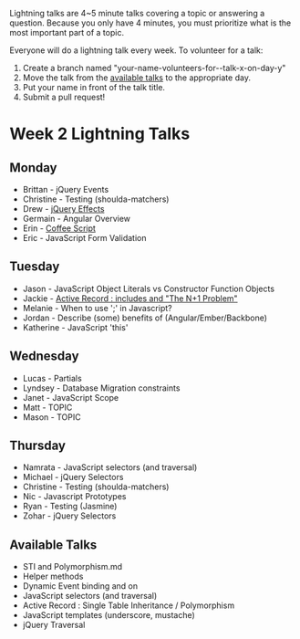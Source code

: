 Lightning talks are 4~5 minute talks covering a topic or answering a question.
Because you only have 4 minutes, you must prioritize what is the most important
part of a topic.

Everyone will do a lightning talk every week. To volunteer for a talk:

1. Create a branch named "your-name-volunteers-for--talk-x-on-day-y"
2. Move the talk from the [available talks](#availabl-talks) to the appropriate
   day.
3. Put your name in front of the talk title.
4. Submit a pull request!


# Week 2 Lightning Talks

## Monday

* Brittan - jQuery Events
* Christine - Testing (shoulda-matchers)
* Drew - [jQuery Effects](./student_files/jquery_effects.md)
* Germain - Angular Overview
* Erin - [Coffee Script](https://github.com/golden-bears-2014/phase-2-guide.git)
* Eric - JavaScript Form Validation

## Tuesday

* Jason - JavaScript Object Literals vs Constructor Function Objects
* Jackie - [Active Record : includes and "The N+1 Problem"](https://gist.github.com/jackiejohnston/47be27d5dcb2457d1601)
* Melanie - When to use ';' in Javascript?
* Jordan - Describe (some) benefits of (Angular/Ember/Backbone)
* Katherine - JavaScript 'this'

## Wednesday

* Lucas - Partials
* Lyndsey - Database Migration constraints
* Janet - JavaScript Scope
* Matt - TOPIC
* Mason - TOPIC



## Thursday

* Namrata - JavaScript selectors (and traversal)
* Michael - jQuery Selectors
* Christine - Testing (shoulda-matchers)
* Nic - Javascript Prototypes
* Ryan - Testing (Jasmine)
* Zohar - jQuery Selectors


## Available Talks
* STI and Polymorphism.md
* Helper methods
* Dynamic Event binding and on
* JavaScript selectors (and traversal)
* Active Record : Single Table Inheritance / Polymorphism
* JavaScript templates (underscore, mustache)
* jQuery Traversal






